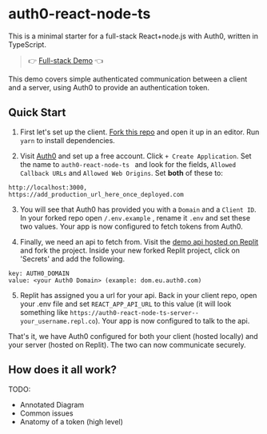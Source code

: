 # auth0-react-node-ts

This is a minimal starter for a full-stack React+node.js with Auth0, written in TypeScript.

> 👉 [Full-stack Demo](https://auth0-react-node-ts-domv.vercel.app) 👈

This demo covers simple authenticated communication between a client and a server, using Auth0 to provide an authentication token.

## Quick Start

1. First let's set up the client. [Fork this repo](https://github.com/DomVinyard/auth0-react-node-ts/fork) and open it up in an editor. Run `yarn` to install dependencies.

2. Visit [Auth0](https://manage.auth0.com) and set up a free account. Click `+ Create Application`. Set the name to `auth0-react-node-ts ` and look for the fields, `Allowed Callback URLs` and `Allowed Web Origins`. Set **both** of these to:

```
http://localhost:3000, https://add_production_url_here_once_deployed.com
```

3. You will see that Auth0 has provided you with a `Domain` and a `Client ID`. In your forked repo open `/.env.example` , rename it `.env` and set these two values. Your app is now configured to fetch tokens from Auth0.

4. Finally, we need an api to fetch from. Visit the [demo api hosted on Replit](https://replit.com/@DomVinyard/auth0-react-node-ts-server) and fork the project. Inside your new forked Replit project, click on 'Secrets' and add the following.

```
key: AUTH0_DOMAIN
value: <your Auth0 Domain> (example: dom.eu.auth0.com)
```

5. Replit has assigned you a url for your api. Back in your client repo, open your .env file and set `REACT_APP_API_URL` to this value (it will look something like `https://auth0-react-node-ts-server--your_username.repl.co`). Your app is now configured to talk to the api.

That's it, we have Auth0 configured for both your client (hosted locally) and your server (hosted on Replit). The two can now communicate securely.

## How does it all work?

TODO:

- Annotated Diagram
- Common issues
- Anatomy of a token (high level)

